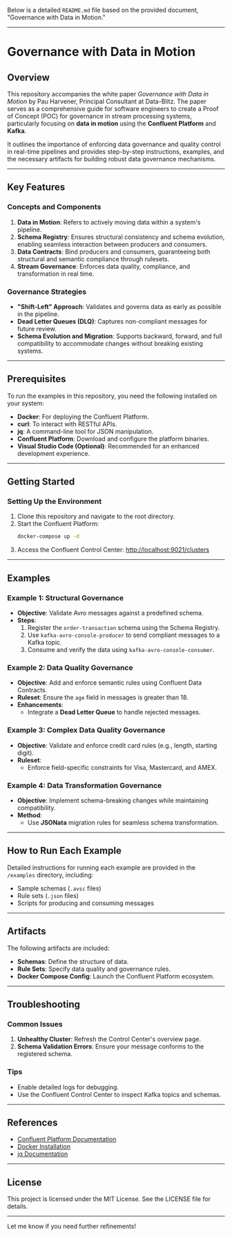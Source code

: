 Below is a detailed `README.md` file based on the provided document, "Governance with Data in Motion."

---

# Governance with Data in Motion

## Overview

This repository accompanies the white paper *Governance with Data in Motion* by Pau Harvener, Principal Consultant at Data-Blitz. The paper serves as a comprehensive guide for software engineers to create a Proof of Concept (POC) for governance in stream processing systems, particularly focusing on **data in motion** using the **Confluent Platform** and **Kafka**.

It outlines the importance of enforcing data governance and quality control in real-time pipelines and provides step-by-step instructions, examples, and the necessary artifacts for building robust data governance mechanisms.

---

## Key Features

### Concepts and Components
1. **Data in Motion**: Refers to actively moving data within a system's pipeline.
2. **Schema Registry**: Ensures structural consistency and schema evolution, enabling seamless interaction between producers and consumers.
3. **Data Contracts**: Bind producers and consumers, guaranteeing both structural and semantic compliance through rulesets.
4. **Stream Governance**: Enforces data quality, compliance, and transformation in real time.

### Governance Strategies
- **"Shift-Left" Approach**: Validates and governs data as early as possible in the pipeline.
- **Dead Letter Queues (DLQ)**: Captures non-compliant messages for future review.
- **Schema Evolution and Migration**: Supports backward, forward, and full compatibility to accommodate changes without breaking existing systems.

---

## Prerequisites

To run the examples in this repository, you need the following installed on your system:

- **Docker**: For deploying the Confluent Platform.
- **curl**: To interact with RESTful APIs.
- **jq**: A command-line tool for JSON manipulation.
- **Confluent Platform**: Download and configure the platform binaries.
- **Visual Studio Code (Optional)**: Recommended for an enhanced development experience.

---

## Getting Started

### Setting Up the Environment

1. Clone this repository and navigate to the root directory.
2. Start the Confluent Platform:
   ```bash
   docker-compose up -d
   ```
3. Access the Confluent Control Center:
   [http://localhost:9021/clusters](http://localhost:9021/clusters)

---

## Examples

### Example 1: Structural Governance
- **Objective**: Validate Avro messages against a predefined schema.
- **Steps**:
  1. Register the `order-transaction` schema using the Schema Registry.
  2. Use `kafka-avro-console-producer` to send compliant messages to a Kafka topic.
  3. Consume and verify the data using `kafka-avro-console-consumer`.

### Example 2: Data Quality Governance
- **Objective**: Add and enforce semantic rules using Confluent Data Contracts.
- **Ruleset**: Ensure the `age` field in messages is greater than 18.
- **Enhancements**:
  - Integrate a **Dead Letter Queue** to handle rejected messages.

### Example 3: Complex Data Quality Governance
- **Objective**: Validate and enforce credit card rules (e.g., length, starting digit).
- **Ruleset**:
  - Enforce field-specific constraints for Visa, Mastercard, and AMEX.

### Example 4: Data Transformation Governance
- **Objective**: Implement schema-breaking changes while maintaining compatibility.
- **Method**:
  - Use **JSONata** migration rules for seamless schema transformation.

---

## How to Run Each Example

Detailed instructions for running each example are provided in the `/examples` directory, including:
- Sample schemas (`.avsc` files)
- Rule sets (`.json` files)
- Scripts for producing and consuming messages

---

## Artifacts

The following artifacts are included:
- **Schemas**: Define the structure of data.
- **Rule Sets**: Specify data quality and governance rules.
- **Docker Compose Config**: Launch the Confluent Platform ecosystem.

---

## Troubleshooting

### Common Issues
1. **Unhealthy Cluster**: Refresh the Control Center's overview page.
2. **Schema Validation Errors**: Ensure your message conforms to the registered schema.

### Tips
- Enable detailed logs for debugging.
- Use the Confluent Control Center to inspect Kafka topics and schemas.

---

## References

- [Confluent Platform Documentation](https://docs.confluent.io/platform/current/overview.html)
- [Docker Installation](https://www.docker.com/products/docker-desktop)
- [jq Documentation](https://jqlang.github.io/jq/)

---

## License

This project is licensed under the MIT License. See the LICENSE file for details.

--- 

Let me know if you need further refinements!